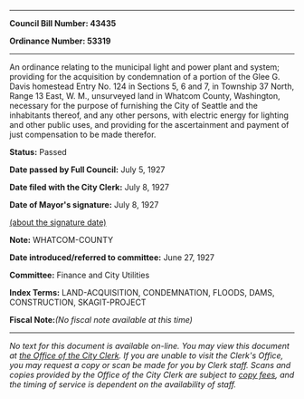

********

**Council Bill Number: 43435**
   
**Ordinance Number: 53319**
********

 An ordinance relating to the municipal light and power plant and system; providing for the acquisition by condemnation of a portion of the Glee G. Davis homestead Entry No. 124 in Sections 5, 6 and 7, in Township 37 North, Range 13 East, W. M., unsurveyed land in Whatcom County, Washington, necessary for the purpose of furnishing the City of Seattle and the inhabitants thereof, and any other persons, with electric energy for lighting and other public uses, and providing for the ascertainment and payment of just compensation to be made therefor.

**Status:** Passed
   
**Date passed by Full Council:** July 5, 1927
   
**Date filed with the City Clerk:** July 8, 1927
   
**Date of Mayor's signature:** July 8, 1927
   
[(about the signature date)](/~public/approvaldate.htm)
   
   
**Note:** WHATCOM-COUNTY

   
**Date introduced/referred to committee:** June 27, 1927
   
**Committee:** Finance and City Utilities
   
   
**Index Terms:** LAND-ACQUISITION, CONDEMNATION, FLOODS, DAMS, CONSTRUCTION, SKAGIT-PROJECT

**Fiscal Note:**_(No fiscal note available at this time)_
********

_No text for this document is available on-line. You may view this document at [the Office of the City Clerk](http://www.seattle.gov/leg/clerk/contactUs.htm). If you are unable to visit the Clerk's Office, you may request a copy or scan be made for you by Clerk staff. Scans and copies provided by the Office of the City Clerk are subject to [copy fees](http://clerk.seattle.gov/~public/clerkfees.htm), and the timing of service is dependent on the availability of staff._

